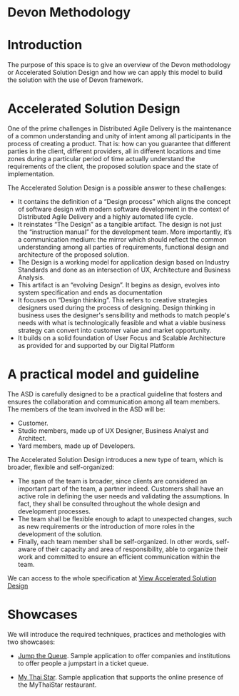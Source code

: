 # Devon Methodology



# Introduction

The purpose of this space is to give an overview of the Devon methodology or Accelerated Solution Design and how we can apply this model to build the solution with the use of Devon framework.

# Accelerated Solution Design

One of the prime challenges in Distributed Agile Delivery is the maintenance of a common understanding and unity of intent among all participants in the process of creating a product. That is: how can you guarantee that different parties in the client, different providers, all in different locations and time zones during a particular period of time actually understand the requirements of the client, the proposed solution space and the state of implementation. 

The Accelerated Solution Design is a possible answer to these challenges: 

  - It contains the definition of a “Design process” which aligns the concept of software design with modern software development in the context of Distributed Agile Delivery and a highly automated life cycle. 
  - It reinstates “The Design” as a tangible artifact. The design is not just the “instruction manual” for the development team. More importantly, it’s a communication medium: the mirror which should reflect the common understanding among all parties of requirements, functional design and architecture of the proposed solution. 
  - The Design is a working model for application design based on Industry Standards and done as an intersection of UX, Architecture and Business Analysis. 
  - This artifact is an “evolving Design”. It begins as design, evolves into system specification and ends as documentation
  - It focuses on “Design thinking”. This refers to creative strategies designers used during the process of designing. Design thinking in business uses the designer's sensibility and methods to match people's needs with what is technologically feasible and what a viable business strategy can convert into customer value and market opportunity. 
  - It builds on a solid foundation of User Focus and Scalable Architecture as provided for and supported by our Digital Platform

# A practical model and guideline

The ASD is carefully designed to be a practical guideline that fosters and ensures the collaboration and communication among all team members.
The members of the team involved in the ASD will be:
  - Customer.
  - Studio members, made up of UX Designer, Business Analyst and Architect.
  - Yard members, made up of Developers.

The Accelerated Solution Design introduces a new type of team, which is broader, flexible and self-organized:
  - The span of the team is broader, since clients are considered an important part of the team, a partner indeed. Customers shall have an active role in defining the user needs and validating the assumptions. In fact, they shall be consulted throughout the whole design and development processes.
  - The team shall be flexible enough to adapt to unexpected changes, such as new requirements or the introduction of more roles in the development of the solution.
 - Finally, each team member shall be self-organized. In other words, self-aware of their capacity and area of responsibility, able to organize their work and committed to ensure an efficient communication within the team.

We can access to the whole specification at [View Accelerated Solution Design](https://github.com/devonfw/devon-methodology/blob/master/Accelerated_Solution_Design.adoc)

# Showcases

We will introduce the required techniques, practices and methologies with two showcases:
- [Jump the Queue](https://github.com/devonfw/devon-methodology/tree/master/references/JumpTheQueue). Sample application to offer companies and institutions to offer people a jumpstart in a ticket queue.

- [My Thai Star](https://github.com/devonfw/devon-methodology/tree/master/references/MyThaiStar). Sample application that supports the online presence of the MyThaiStar restaurant.
